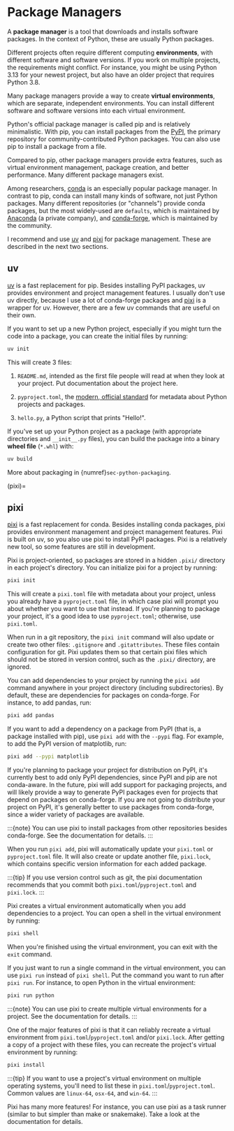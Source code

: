 # Package Managers

A **package manager** is a tool that downloads and installs software packages.
In the context of Python, these are usually Python packages.

Different projects often require different computing **environments**, with
different software and software versions. If you work on multiple projects, the
requirements might conflict. For instance, you might be using Python 3.13 for
your newest project, but also have an older project that requires Python 3.8.

Many package managers provide a way to create **virtual environments**, which
are separate, independent environments. You can install different software and
software versions into each virtual environment.

Python's official package manager is called pip and is relatively minimalistic.
With pip, you can install packages from the [PyPI][], the primary repository
for community-contributed Python packages. You can also use pip to install a
package from a file.

[PyPI]: https://pypi.org/

Compared to pip, other package managers provide extra features, such as virtual
environment management, package creation, and better performance. Many
different package managers exist.

Among researchers, [conda][] is an especially popular package manager. In
contrast to pip, conda can install many kinds of software, not just Python
packages. Many different repositories (or "channels") provide conda packages,
but the most widely-used are `defaults`, which is maintained by [Anaconda][] (a
private company), and [conda-forge][], which is maintained by the community.

[conda]: https://conda.org/
[Anaconda]: https://anaconda.org/
[conda-forge]: https://conda-forge.org/

I recommend and use [uv][] and [pixi][] for package management. These are
described in the next two sections.

[uv]: https://docs.astral.sh/uv/
[pixi]: https://pixi.sh/

## uv

[uv][] is a fast replacement for pip. Besides installing PyPI packages, uv
provides environment and project management features. I usually don't use uv
directly, because I use a lot of conda-forge packages and [pixi](#pixi) is a
wrapper for uv. However, there are a few uv commands that are useful on their
own.

If you want to set up a new Python project, especially if you might turn the
code into a package, you can create the initial files by running:

```sh
uv init
```

This will create 3 files:

1. `README.md`, intended as the first file people will read at when they look
   at your project. Put documentation about the project here.

2. `pyproject.toml`, the [modern, official standard][pep-518] for metadata
   about Python projects and packages.

3. `hello.py`, a Python script that prints "Hello!".

[pep-518]: https://peps.python.org/pep-0518/


If you've set up your Python project as a package (with appropriate directories
and `__init__.py` files), you can build the package into a binary **wheel
file** (`*.whl`) with:

```sh
uv build
```

More about packaging in {numref}`sec-python-packaging`.


(pixi)=
## pixi

[pixi][] is a fast replacement for conda. Besides installing conda packages,
pixi provides environment management and project management features. Pixi is
built on uv, so you also use pixi to install PyPI packages. Pixi is a
relatively new tool, so some features are still in development.

Pixi is project-oriented, so packages are stored in a hidden `.pixi/` directory
in each project's directory. You can initialize pixi for a project by running:

```sh
pixi init
```

This will create a `pixi.toml` file with metadata about your project, unless
you already have a `pyproject.toml` file, in which case pixi will prompt you
about whether you want to use that instead. If you're planning to package your
project, it's a good idea to use `pyproject.toml`; otherwise, use `pixi.toml`.

When run in a git repository, the `pixi init` command will also update or
create two other files: `.gitignore` and `.gitattributes`. These files contain
configuration for git. Pixi updates them so that certain pixi files which
should not be stored in version control, such as the `.pixi/` directory, are
ignored.

You can add dependencies to your project by running the `pixi add` command
anywhere in your project directory (including subdirectories). By default,
these are dependencies for packages on conda-forge. For instance, to add
pandas, run:

```sh
pixi add pandas
```

If you want to add a dependency on a package from PyPI (that is, a package
installed with pip), use `pixi add` with the `--pypi` flag. For example, to add
the PyPI version of matplotlib, run:

```sh
pixi add --pypi matplotlib
```

If you're planning to package your project for distribution on PyPI, it's
currently best to add only PyPI dependencies, since PyPI and pip are not
conda-aware. In the future, pixi will add support for packaging projects, and
will likely provide a way to generate PyPI packages even for projects that
depend on packages on conda-forge. If you are not going to distribute your
project on PyPI, it's generally better to use packages from conda-forge, since
a wider variety of packages are available.

:::{note}
You can use pixi to install packages from other repositories besides
conda-forge. See the documentation for details.
:::

When you run `pixi add`, pixi will automatically update your `pixi.toml` or
`pyproject.toml` file. It will also create or update another file, `pixi.lock`,
which contains specific version information for each added package.

:::{tip}
If you use version control such as git, the pixi documentation recommends that
you commit both `pixi.toml`/`pyproject.toml` and `pixi.lock`.
:::

Pixi creates a virtual environment automatically when you add dependencies to a
project. You can open a shell in the virtual environment by running:

```sh
pixi shell
```

When you're finished using the virtual environment, you can exit with the
`exit` command.

If you just want to run a single command in the virtual environment, you can
use `pixi run` instead of `pixi shell`. Put the command you want to run after
`pixi run`. For instance, to open Python in the virtual environment:

```sh
pixi run python
```

:::{note}
You can use pixi to create multiple virtual environments for a project. See the
documentation for details.
:::

One of the major features of pixi is that it can reliably recreate a virtual
environment from `pixi.toml`/`pyproject.toml` and/or `pixi.lock`. After getting
a copy of a project with these files, you can recreate the project's virtual
environment by running:

```sh
pixi install
```

:::{tip}
If you want to use a project's virtual environment on multiple operating
systems, you'll need to list these in `pixi.toml`/`pyproject.toml`. Common
values are `linux-64`, `osx-64`, and `win-64`.
:::

Pixi has many more features! For instance, you can use pixi as a task runner
(similar to but simpler than make or snakemake). Take a look at the
documentation for details.

